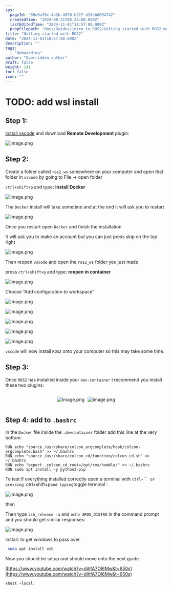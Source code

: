 ```yaml
---
sys:
  pageId: "89e0a78c-4e2b-4070-b327-d28cb0694742"
  createdTime: "2024-08-21T00:24:00.000Z"
  lastEditedTime: "2024-11-01T18:57:00.000Z"
  propFilepath: "docs/Guides/intro_to_ROS2/Getting started with ROS2.md"
title: "Getting started with ROS2"
date: "2024-11-01T18:57:00.000Z"
description: ""
tags:
  - "Onboarding"
author: "Overridden author"
draft: false
weight: 141
toc: false
icon: ""
---
```


# TODO: add wsl install

## Step 1:

[Install vscode](https://code.visualstudio.com/download) and download **Remote Development** plugin:

![image.png](https://prod-files-secure.s3.us-west-2.amazonaws.com/d518164a-d88e-44d1-a4ee-3adb3bd8bce0/efb52993-1881-4a40-b95e-6f020334f022/image.png?X-Amz-Algorithm=AWS4-HMAC-SHA256&X-Amz-Content-Sha256=UNSIGNED-PAYLOAD&X-Amz-Credential=ASIAZI2LB466SURHI2DD%2F20250505%2Fus-west-2%2Fs3%2Faws4_request&X-Amz-Date=20250505T210738Z&X-Amz-Expires=3600&X-Amz-Security-Token=IQoJb3JpZ2luX2VjEI3%2F%2F%2F%2F%2F%2F%2F%2F%2F%2FwEaCXVzLXdlc3QtMiJGMEQCIAMQL96UwqJyNamXuoWWj8XCtiQys%2FOl%2BXILVg4bxky2AiAyvz3FBuE%2B0wR6tN1Evn2xQosYQZyexaRBs%2FX5rkW%2F3yr%2FAwg2EAAaDDYzNzQyMzE4MzgwNSIMCRrV57j745zzxwhnKtwD72e4W60q%2FrWak1hpKNAEfhtvxl1K7SQ4KzGW3glLun6ptncwwlygMl2cV5HkK7kIYJdWvAZ1nWmmZf6rePaOrhsxomTFfGuXX4nxHaaBhB4ii%2BMvBOJEMLf1T2vlUPeN0Z61Q9wOk9Kj9fce1xbgpmg1d%2FVb9dMuqGcyBtnVxnjyoOxG0Pg%2FwY4eDd5MeGBqdKVfXu6s3xkOwTbgAnrNfkWF7J4e5QEAS8w3Gg%2B5b9r9rnKDcjEBq139j6F3tLHcodPX3SJBvbxlDkTjuowP%2FJKIAhzM0Zsx2Gv8THxZlSLAP0ou21BX3wqwVmCQfoUJ%2F2%2Fr0yhSkCMZHhyfG1nAXeEAbZbgPOdm%2Fb%2F2BssnKaeFoJwTHFomx7jAL4h9WOZmhbIOh6HIhRotFNrxoc3wwESr7BHEW7SHpZq6Rr6rcm8yvLa8hKLpkDPnKIDVdwY29di5eVE1NzRQYez4Y0TeGpAugeg9Iv3ZoWRA9BrcWDWV7FU1%2ByyOaHi3DwRXACb2dNFFhMaEgrMc%2FzmKQonUcEb4wm7fpx2F5QczzsBfGHHDKFjyuZTWeht6PJwmCzo%2B6zY%2Fr1iTtGjWkW1AJg3xSdivnQh2lTJH2S5b7s5NqnTnVvDTI%2FPDmNGWonAw6MzkwAY6pgHG5nyxE%2F1u8KAqxED62AHjfz8Hm07f6yvlN9ese271l4BJJOI2auXp2x3gGHXppo3bjU44iFkFbClqfQ8x6FLszAm71V7rCb1isw%2BY6AhmKBQoGSAnXlLbdAvW8ubUe3xSjUgwR4M3X%2BywwPrdKHiW%2B0fCdTV0EZq8ufyLcrBFxrEiPPR0XW%2FRfrrw4dXDjBMbbpCcWGKQGUHDtzwytUyqFjbKsLPL&X-Amz-Signature=1897d500b939ef7c7da789f9fd3b54c33ce0da77a220c373579b23ac877014fb&X-Amz-SignedHeaders=host&x-id=GetObject)

## Step 2:

Create a folder called `ros2_ws` somewhere on your computer and open that folder in `vscode` by going to File → open folder 

`ctrl+shift+p` and type: **Install Docker**

![image.png](https://prod-files-secure.s3.us-west-2.amazonaws.com/d518164a-d88e-44d1-a4ee-3adb3bd8bce0/2269dc0e-1cd5-47ff-bceb-c04ad9b2eab0/image.png?X-Amz-Algorithm=AWS4-HMAC-SHA256&X-Amz-Content-Sha256=UNSIGNED-PAYLOAD&X-Amz-Credential=ASIAZI2LB466SURHI2DD%2F20250505%2Fus-west-2%2Fs3%2Faws4_request&X-Amz-Date=20250505T210738Z&X-Amz-Expires=3600&X-Amz-Security-Token=IQoJb3JpZ2luX2VjEI3%2F%2F%2F%2F%2F%2F%2F%2F%2F%2FwEaCXVzLXdlc3QtMiJGMEQCIAMQL96UwqJyNamXuoWWj8XCtiQys%2FOl%2BXILVg4bxky2AiAyvz3FBuE%2B0wR6tN1Evn2xQosYQZyexaRBs%2FX5rkW%2F3yr%2FAwg2EAAaDDYzNzQyMzE4MzgwNSIMCRrV57j745zzxwhnKtwD72e4W60q%2FrWak1hpKNAEfhtvxl1K7SQ4KzGW3glLun6ptncwwlygMl2cV5HkK7kIYJdWvAZ1nWmmZf6rePaOrhsxomTFfGuXX4nxHaaBhB4ii%2BMvBOJEMLf1T2vlUPeN0Z61Q9wOk9Kj9fce1xbgpmg1d%2FVb9dMuqGcyBtnVxnjyoOxG0Pg%2FwY4eDd5MeGBqdKVfXu6s3xkOwTbgAnrNfkWF7J4e5QEAS8w3Gg%2B5b9r9rnKDcjEBq139j6F3tLHcodPX3SJBvbxlDkTjuowP%2FJKIAhzM0Zsx2Gv8THxZlSLAP0ou21BX3wqwVmCQfoUJ%2F2%2Fr0yhSkCMZHhyfG1nAXeEAbZbgPOdm%2Fb%2F2BssnKaeFoJwTHFomx7jAL4h9WOZmhbIOh6HIhRotFNrxoc3wwESr7BHEW7SHpZq6Rr6rcm8yvLa8hKLpkDPnKIDVdwY29di5eVE1NzRQYez4Y0TeGpAugeg9Iv3ZoWRA9BrcWDWV7FU1%2ByyOaHi3DwRXACb2dNFFhMaEgrMc%2FzmKQonUcEb4wm7fpx2F5QczzsBfGHHDKFjyuZTWeht6PJwmCzo%2B6zY%2Fr1iTtGjWkW1AJg3xSdivnQh2lTJH2S5b7s5NqnTnVvDTI%2FPDmNGWonAw6MzkwAY6pgHG5nyxE%2F1u8KAqxED62AHjfz8Hm07f6yvlN9ese271l4BJJOI2auXp2x3gGHXppo3bjU44iFkFbClqfQ8x6FLszAm71V7rCb1isw%2BY6AhmKBQoGSAnXlLbdAvW8ubUe3xSjUgwR4M3X%2BywwPrdKHiW%2B0fCdTV0EZq8ufyLcrBFxrEiPPR0XW%2FRfrrw4dXDjBMbbpCcWGKQGUHDtzwytUyqFjbKsLPL&X-Amz-Signature=25bd141882bf16e8805b90e104ae826c920809aa6a67a7594ead20eab176399b&X-Amz-SignedHeaders=host&x-id=GetObject)

The `Docker` install will take sometime and at the end it will ask you to restart

![image.png](https://prod-files-secure.s3.us-west-2.amazonaws.com/d518164a-d88e-44d1-a4ee-3adb3bd8bce0/ed233f78-be33-4b1f-b89c-9c346c0e961e/image.png?X-Amz-Algorithm=AWS4-HMAC-SHA256&X-Amz-Content-Sha256=UNSIGNED-PAYLOAD&X-Amz-Credential=ASIAZI2LB466SURHI2DD%2F20250505%2Fus-west-2%2Fs3%2Faws4_request&X-Amz-Date=20250505T210738Z&X-Amz-Expires=3600&X-Amz-Security-Token=IQoJb3JpZ2luX2VjEI3%2F%2F%2F%2F%2F%2F%2F%2F%2F%2FwEaCXVzLXdlc3QtMiJGMEQCIAMQL96UwqJyNamXuoWWj8XCtiQys%2FOl%2BXILVg4bxky2AiAyvz3FBuE%2B0wR6tN1Evn2xQosYQZyexaRBs%2FX5rkW%2F3yr%2FAwg2EAAaDDYzNzQyMzE4MzgwNSIMCRrV57j745zzxwhnKtwD72e4W60q%2FrWak1hpKNAEfhtvxl1K7SQ4KzGW3glLun6ptncwwlygMl2cV5HkK7kIYJdWvAZ1nWmmZf6rePaOrhsxomTFfGuXX4nxHaaBhB4ii%2BMvBOJEMLf1T2vlUPeN0Z61Q9wOk9Kj9fce1xbgpmg1d%2FVb9dMuqGcyBtnVxnjyoOxG0Pg%2FwY4eDd5MeGBqdKVfXu6s3xkOwTbgAnrNfkWF7J4e5QEAS8w3Gg%2B5b9r9rnKDcjEBq139j6F3tLHcodPX3SJBvbxlDkTjuowP%2FJKIAhzM0Zsx2Gv8THxZlSLAP0ou21BX3wqwVmCQfoUJ%2F2%2Fr0yhSkCMZHhyfG1nAXeEAbZbgPOdm%2Fb%2F2BssnKaeFoJwTHFomx7jAL4h9WOZmhbIOh6HIhRotFNrxoc3wwESr7BHEW7SHpZq6Rr6rcm8yvLa8hKLpkDPnKIDVdwY29di5eVE1NzRQYez4Y0TeGpAugeg9Iv3ZoWRA9BrcWDWV7FU1%2ByyOaHi3DwRXACb2dNFFhMaEgrMc%2FzmKQonUcEb4wm7fpx2F5QczzsBfGHHDKFjyuZTWeht6PJwmCzo%2B6zY%2Fr1iTtGjWkW1AJg3xSdivnQh2lTJH2S5b7s5NqnTnVvDTI%2FPDmNGWonAw6MzkwAY6pgHG5nyxE%2F1u8KAqxED62AHjfz8Hm07f6yvlN9ese271l4BJJOI2auXp2x3gGHXppo3bjU44iFkFbClqfQ8x6FLszAm71V7rCb1isw%2BY6AhmKBQoGSAnXlLbdAvW8ubUe3xSjUgwR4M3X%2BywwPrdKHiW%2B0fCdTV0EZq8ufyLcrBFxrEiPPR0XW%2FRfrrw4dXDjBMbbpCcWGKQGUHDtzwytUyqFjbKsLPL&X-Amz-Signature=3e4eeb3840280ff85efc8a64edd9c7972360568bcbbd1a0edc0de9a2c81318bf&X-Amz-SignedHeaders=host&x-id=GetObject)

Once you restart open `Docker` and finish the installation

It will ask you to make an account but you can just press skip on the top right

![image.png](https://prod-files-secure.s3.us-west-2.amazonaws.com/d518164a-d88e-44d1-a4ee-3adb3bd8bce0/21010ad9-1659-4fd9-9f59-9932a09b2a3d/image.png?X-Amz-Algorithm=AWS4-HMAC-SHA256&X-Amz-Content-Sha256=UNSIGNED-PAYLOAD&X-Amz-Credential=ASIAZI2LB466SURHI2DD%2F20250505%2Fus-west-2%2Fs3%2Faws4_request&X-Amz-Date=20250505T210738Z&X-Amz-Expires=3600&X-Amz-Security-Token=IQoJb3JpZ2luX2VjEI3%2F%2F%2F%2F%2F%2F%2F%2F%2F%2FwEaCXVzLXdlc3QtMiJGMEQCIAMQL96UwqJyNamXuoWWj8XCtiQys%2FOl%2BXILVg4bxky2AiAyvz3FBuE%2B0wR6tN1Evn2xQosYQZyexaRBs%2FX5rkW%2F3yr%2FAwg2EAAaDDYzNzQyMzE4MzgwNSIMCRrV57j745zzxwhnKtwD72e4W60q%2FrWak1hpKNAEfhtvxl1K7SQ4KzGW3glLun6ptncwwlygMl2cV5HkK7kIYJdWvAZ1nWmmZf6rePaOrhsxomTFfGuXX4nxHaaBhB4ii%2BMvBOJEMLf1T2vlUPeN0Z61Q9wOk9Kj9fce1xbgpmg1d%2FVb9dMuqGcyBtnVxnjyoOxG0Pg%2FwY4eDd5MeGBqdKVfXu6s3xkOwTbgAnrNfkWF7J4e5QEAS8w3Gg%2B5b9r9rnKDcjEBq139j6F3tLHcodPX3SJBvbxlDkTjuowP%2FJKIAhzM0Zsx2Gv8THxZlSLAP0ou21BX3wqwVmCQfoUJ%2F2%2Fr0yhSkCMZHhyfG1nAXeEAbZbgPOdm%2Fb%2F2BssnKaeFoJwTHFomx7jAL4h9WOZmhbIOh6HIhRotFNrxoc3wwESr7BHEW7SHpZq6Rr6rcm8yvLa8hKLpkDPnKIDVdwY29di5eVE1NzRQYez4Y0TeGpAugeg9Iv3ZoWRA9BrcWDWV7FU1%2ByyOaHi3DwRXACb2dNFFhMaEgrMc%2FzmKQonUcEb4wm7fpx2F5QczzsBfGHHDKFjyuZTWeht6PJwmCzo%2B6zY%2Fr1iTtGjWkW1AJg3xSdivnQh2lTJH2S5b7s5NqnTnVvDTI%2FPDmNGWonAw6MzkwAY6pgHG5nyxE%2F1u8KAqxED62AHjfz8Hm07f6yvlN9ese271l4BJJOI2auXp2x3gGHXppo3bjU44iFkFbClqfQ8x6FLszAm71V7rCb1isw%2BY6AhmKBQoGSAnXlLbdAvW8ubUe3xSjUgwR4M3X%2BywwPrdKHiW%2B0fCdTV0EZq8ufyLcrBFxrEiPPR0XW%2FRfrrw4dXDjBMbbpCcWGKQGUHDtzwytUyqFjbKsLPL&X-Amz-Signature=f36c415fe909cd6accf9b74ea7c4a45a733c8ac9111bbe25138797b1c7e4141e&X-Amz-SignedHeaders=host&x-id=GetObject)

Then reopen `vscode` and open the `ros2_ws` folder you just made

press `ctrl+shift+p` and type: **reopen in container**

![image.png](https://prod-files-secure.s3.us-west-2.amazonaws.com/d518164a-d88e-44d1-a4ee-3adb3bd8bce0/4e93b8c2-41ad-488c-8095-c74205196118/image.png?X-Amz-Algorithm=AWS4-HMAC-SHA256&X-Amz-Content-Sha256=UNSIGNED-PAYLOAD&X-Amz-Credential=ASIAZI2LB466SURHI2DD%2F20250505%2Fus-west-2%2Fs3%2Faws4_request&X-Amz-Date=20250505T210738Z&X-Amz-Expires=3600&X-Amz-Security-Token=IQoJb3JpZ2luX2VjEI3%2F%2F%2F%2F%2F%2F%2F%2F%2F%2FwEaCXVzLXdlc3QtMiJGMEQCIAMQL96UwqJyNamXuoWWj8XCtiQys%2FOl%2BXILVg4bxky2AiAyvz3FBuE%2B0wR6tN1Evn2xQosYQZyexaRBs%2FX5rkW%2F3yr%2FAwg2EAAaDDYzNzQyMzE4MzgwNSIMCRrV57j745zzxwhnKtwD72e4W60q%2FrWak1hpKNAEfhtvxl1K7SQ4KzGW3glLun6ptncwwlygMl2cV5HkK7kIYJdWvAZ1nWmmZf6rePaOrhsxomTFfGuXX4nxHaaBhB4ii%2BMvBOJEMLf1T2vlUPeN0Z61Q9wOk9Kj9fce1xbgpmg1d%2FVb9dMuqGcyBtnVxnjyoOxG0Pg%2FwY4eDd5MeGBqdKVfXu6s3xkOwTbgAnrNfkWF7J4e5QEAS8w3Gg%2B5b9r9rnKDcjEBq139j6F3tLHcodPX3SJBvbxlDkTjuowP%2FJKIAhzM0Zsx2Gv8THxZlSLAP0ou21BX3wqwVmCQfoUJ%2F2%2Fr0yhSkCMZHhyfG1nAXeEAbZbgPOdm%2Fb%2F2BssnKaeFoJwTHFomx7jAL4h9WOZmhbIOh6HIhRotFNrxoc3wwESr7BHEW7SHpZq6Rr6rcm8yvLa8hKLpkDPnKIDVdwY29di5eVE1NzRQYez4Y0TeGpAugeg9Iv3ZoWRA9BrcWDWV7FU1%2ByyOaHi3DwRXACb2dNFFhMaEgrMc%2FzmKQonUcEb4wm7fpx2F5QczzsBfGHHDKFjyuZTWeht6PJwmCzo%2B6zY%2Fr1iTtGjWkW1AJg3xSdivnQh2lTJH2S5b7s5NqnTnVvDTI%2FPDmNGWonAw6MzkwAY6pgHG5nyxE%2F1u8KAqxED62AHjfz8Hm07f6yvlN9ese271l4BJJOI2auXp2x3gGHXppo3bjU44iFkFbClqfQ8x6FLszAm71V7rCb1isw%2BY6AhmKBQoGSAnXlLbdAvW8ubUe3xSjUgwR4M3X%2BywwPrdKHiW%2B0fCdTV0EZq8ufyLcrBFxrEiPPR0XW%2FRfrrw4dXDjBMbbpCcWGKQGUHDtzwytUyqFjbKsLPL&X-Amz-Signature=ddbff99cb69e70946f9f9954da2129ebee4550ddb21b45c488913b86b2fd4030&X-Amz-SignedHeaders=host&x-id=GetObject)

Choose “Add configuration to workspace”

![image.png](https://prod-files-secure.s3.us-west-2.amazonaws.com/d518164a-d88e-44d1-a4ee-3adb3bd8bce0/9560b282-5060-4989-ba37-97e7b2c22476/image.png?X-Amz-Algorithm=AWS4-HMAC-SHA256&X-Amz-Content-Sha256=UNSIGNED-PAYLOAD&X-Amz-Credential=ASIAZI2LB466SURHI2DD%2F20250505%2Fus-west-2%2Fs3%2Faws4_request&X-Amz-Date=20250505T210738Z&X-Amz-Expires=3600&X-Amz-Security-Token=IQoJb3JpZ2luX2VjEI3%2F%2F%2F%2F%2F%2F%2F%2F%2F%2FwEaCXVzLXdlc3QtMiJGMEQCIAMQL96UwqJyNamXuoWWj8XCtiQys%2FOl%2BXILVg4bxky2AiAyvz3FBuE%2B0wR6tN1Evn2xQosYQZyexaRBs%2FX5rkW%2F3yr%2FAwg2EAAaDDYzNzQyMzE4MzgwNSIMCRrV57j745zzxwhnKtwD72e4W60q%2FrWak1hpKNAEfhtvxl1K7SQ4KzGW3glLun6ptncwwlygMl2cV5HkK7kIYJdWvAZ1nWmmZf6rePaOrhsxomTFfGuXX4nxHaaBhB4ii%2BMvBOJEMLf1T2vlUPeN0Z61Q9wOk9Kj9fce1xbgpmg1d%2FVb9dMuqGcyBtnVxnjyoOxG0Pg%2FwY4eDd5MeGBqdKVfXu6s3xkOwTbgAnrNfkWF7J4e5QEAS8w3Gg%2B5b9r9rnKDcjEBq139j6F3tLHcodPX3SJBvbxlDkTjuowP%2FJKIAhzM0Zsx2Gv8THxZlSLAP0ou21BX3wqwVmCQfoUJ%2F2%2Fr0yhSkCMZHhyfG1nAXeEAbZbgPOdm%2Fb%2F2BssnKaeFoJwTHFomx7jAL4h9WOZmhbIOh6HIhRotFNrxoc3wwESr7BHEW7SHpZq6Rr6rcm8yvLa8hKLpkDPnKIDVdwY29di5eVE1NzRQYez4Y0TeGpAugeg9Iv3ZoWRA9BrcWDWV7FU1%2ByyOaHi3DwRXACb2dNFFhMaEgrMc%2FzmKQonUcEb4wm7fpx2F5QczzsBfGHHDKFjyuZTWeht6PJwmCzo%2B6zY%2Fr1iTtGjWkW1AJg3xSdivnQh2lTJH2S5b7s5NqnTnVvDTI%2FPDmNGWonAw6MzkwAY6pgHG5nyxE%2F1u8KAqxED62AHjfz8Hm07f6yvlN9ese271l4BJJOI2auXp2x3gGHXppo3bjU44iFkFbClqfQ8x6FLszAm71V7rCb1isw%2BY6AhmKBQoGSAnXlLbdAvW8ubUe3xSjUgwR4M3X%2BywwPrdKHiW%2B0fCdTV0EZq8ufyLcrBFxrEiPPR0XW%2FRfrrw4dXDjBMbbpCcWGKQGUHDtzwytUyqFjbKsLPL&X-Amz-Signature=443303370e0664dd455152f2b5b65695f24419e6916ac02f03b149357f0edb71&X-Amz-SignedHeaders=host&x-id=GetObject)

![image.png](https://prod-files-secure.s3.us-west-2.amazonaws.com/d518164a-d88e-44d1-a4ee-3adb3bd8bce0/2ee63f81-886b-48e8-a553-dc6e5eac99e4/image.png?X-Amz-Algorithm=AWS4-HMAC-SHA256&X-Amz-Content-Sha256=UNSIGNED-PAYLOAD&X-Amz-Credential=ASIAZI2LB466SURHI2DD%2F20250505%2Fus-west-2%2Fs3%2Faws4_request&X-Amz-Date=20250505T210738Z&X-Amz-Expires=3600&X-Amz-Security-Token=IQoJb3JpZ2luX2VjEI3%2F%2F%2F%2F%2F%2F%2F%2F%2F%2FwEaCXVzLXdlc3QtMiJGMEQCIAMQL96UwqJyNamXuoWWj8XCtiQys%2FOl%2BXILVg4bxky2AiAyvz3FBuE%2B0wR6tN1Evn2xQosYQZyexaRBs%2FX5rkW%2F3yr%2FAwg2EAAaDDYzNzQyMzE4MzgwNSIMCRrV57j745zzxwhnKtwD72e4W60q%2FrWak1hpKNAEfhtvxl1K7SQ4KzGW3glLun6ptncwwlygMl2cV5HkK7kIYJdWvAZ1nWmmZf6rePaOrhsxomTFfGuXX4nxHaaBhB4ii%2BMvBOJEMLf1T2vlUPeN0Z61Q9wOk9Kj9fce1xbgpmg1d%2FVb9dMuqGcyBtnVxnjyoOxG0Pg%2FwY4eDd5MeGBqdKVfXu6s3xkOwTbgAnrNfkWF7J4e5QEAS8w3Gg%2B5b9r9rnKDcjEBq139j6F3tLHcodPX3SJBvbxlDkTjuowP%2FJKIAhzM0Zsx2Gv8THxZlSLAP0ou21BX3wqwVmCQfoUJ%2F2%2Fr0yhSkCMZHhyfG1nAXeEAbZbgPOdm%2Fb%2F2BssnKaeFoJwTHFomx7jAL4h9WOZmhbIOh6HIhRotFNrxoc3wwESr7BHEW7SHpZq6Rr6rcm8yvLa8hKLpkDPnKIDVdwY29di5eVE1NzRQYez4Y0TeGpAugeg9Iv3ZoWRA9BrcWDWV7FU1%2ByyOaHi3DwRXACb2dNFFhMaEgrMc%2FzmKQonUcEb4wm7fpx2F5QczzsBfGHHDKFjyuZTWeht6PJwmCzo%2B6zY%2Fr1iTtGjWkW1AJg3xSdivnQh2lTJH2S5b7s5NqnTnVvDTI%2FPDmNGWonAw6MzkwAY6pgHG5nyxE%2F1u8KAqxED62AHjfz8Hm07f6yvlN9ese271l4BJJOI2auXp2x3gGHXppo3bjU44iFkFbClqfQ8x6FLszAm71V7rCb1isw%2BY6AhmKBQoGSAnXlLbdAvW8ubUe3xSjUgwR4M3X%2BywwPrdKHiW%2B0fCdTV0EZq8ufyLcrBFxrEiPPR0XW%2FRfrrw4dXDjBMbbpCcWGKQGUHDtzwytUyqFjbKsLPL&X-Amz-Signature=98a6efd30ea15e935e1b53eddfdb3209175e996d5532c14593222051e91a5d7a&X-Amz-SignedHeaders=host&x-id=GetObject)

![image.png](https://prod-files-secure.s3.us-west-2.amazonaws.com/d518164a-d88e-44d1-a4ee-3adb3bd8bce0/ae1580b2-b048-407e-aed9-b584224a7a04/image.png?X-Amz-Algorithm=AWS4-HMAC-SHA256&X-Amz-Content-Sha256=UNSIGNED-PAYLOAD&X-Amz-Credential=ASIAZI2LB466SURHI2DD%2F20250505%2Fus-west-2%2Fs3%2Faws4_request&X-Amz-Date=20250505T210738Z&X-Amz-Expires=3600&X-Amz-Security-Token=IQoJb3JpZ2luX2VjEI3%2F%2F%2F%2F%2F%2F%2F%2F%2F%2FwEaCXVzLXdlc3QtMiJGMEQCIAMQL96UwqJyNamXuoWWj8XCtiQys%2FOl%2BXILVg4bxky2AiAyvz3FBuE%2B0wR6tN1Evn2xQosYQZyexaRBs%2FX5rkW%2F3yr%2FAwg2EAAaDDYzNzQyMzE4MzgwNSIMCRrV57j745zzxwhnKtwD72e4W60q%2FrWak1hpKNAEfhtvxl1K7SQ4KzGW3glLun6ptncwwlygMl2cV5HkK7kIYJdWvAZ1nWmmZf6rePaOrhsxomTFfGuXX4nxHaaBhB4ii%2BMvBOJEMLf1T2vlUPeN0Z61Q9wOk9Kj9fce1xbgpmg1d%2FVb9dMuqGcyBtnVxnjyoOxG0Pg%2FwY4eDd5MeGBqdKVfXu6s3xkOwTbgAnrNfkWF7J4e5QEAS8w3Gg%2B5b9r9rnKDcjEBq139j6F3tLHcodPX3SJBvbxlDkTjuowP%2FJKIAhzM0Zsx2Gv8THxZlSLAP0ou21BX3wqwVmCQfoUJ%2F2%2Fr0yhSkCMZHhyfG1nAXeEAbZbgPOdm%2Fb%2F2BssnKaeFoJwTHFomx7jAL4h9WOZmhbIOh6HIhRotFNrxoc3wwESr7BHEW7SHpZq6Rr6rcm8yvLa8hKLpkDPnKIDVdwY29di5eVE1NzRQYez4Y0TeGpAugeg9Iv3ZoWRA9BrcWDWV7FU1%2ByyOaHi3DwRXACb2dNFFhMaEgrMc%2FzmKQonUcEb4wm7fpx2F5QczzsBfGHHDKFjyuZTWeht6PJwmCzo%2B6zY%2Fr1iTtGjWkW1AJg3xSdivnQh2lTJH2S5b7s5NqnTnVvDTI%2FPDmNGWonAw6MzkwAY6pgHG5nyxE%2F1u8KAqxED62AHjfz8Hm07f6yvlN9ese271l4BJJOI2auXp2x3gGHXppo3bjU44iFkFbClqfQ8x6FLszAm71V7rCb1isw%2BY6AhmKBQoGSAnXlLbdAvW8ubUe3xSjUgwR4M3X%2BywwPrdKHiW%2B0fCdTV0EZq8ufyLcrBFxrEiPPR0XW%2FRfrrw4dXDjBMbbpCcWGKQGUHDtzwytUyqFjbKsLPL&X-Amz-Signature=a4a88a1a5112ae507d178e6e688ea64c48221c0f1ae9c9e20a365d733f55dc00&X-Amz-SignedHeaders=host&x-id=GetObject)

![image.png](https://prod-files-secure.s3.us-west-2.amazonaws.com/d518164a-d88e-44d1-a4ee-3adb3bd8bce0/53255b28-f75e-430f-b9e3-c0ac8577e42b/image.png?X-Amz-Algorithm=AWS4-HMAC-SHA256&X-Amz-Content-Sha256=UNSIGNED-PAYLOAD&X-Amz-Credential=ASIAZI2LB466SURHI2DD%2F20250505%2Fus-west-2%2Fs3%2Faws4_request&X-Amz-Date=20250505T210738Z&X-Amz-Expires=3600&X-Amz-Security-Token=IQoJb3JpZ2luX2VjEI3%2F%2F%2F%2F%2F%2F%2F%2F%2F%2FwEaCXVzLXdlc3QtMiJGMEQCIAMQL96UwqJyNamXuoWWj8XCtiQys%2FOl%2BXILVg4bxky2AiAyvz3FBuE%2B0wR6tN1Evn2xQosYQZyexaRBs%2FX5rkW%2F3yr%2FAwg2EAAaDDYzNzQyMzE4MzgwNSIMCRrV57j745zzxwhnKtwD72e4W60q%2FrWak1hpKNAEfhtvxl1K7SQ4KzGW3glLun6ptncwwlygMl2cV5HkK7kIYJdWvAZ1nWmmZf6rePaOrhsxomTFfGuXX4nxHaaBhB4ii%2BMvBOJEMLf1T2vlUPeN0Z61Q9wOk9Kj9fce1xbgpmg1d%2FVb9dMuqGcyBtnVxnjyoOxG0Pg%2FwY4eDd5MeGBqdKVfXu6s3xkOwTbgAnrNfkWF7J4e5QEAS8w3Gg%2B5b9r9rnKDcjEBq139j6F3tLHcodPX3SJBvbxlDkTjuowP%2FJKIAhzM0Zsx2Gv8THxZlSLAP0ou21BX3wqwVmCQfoUJ%2F2%2Fr0yhSkCMZHhyfG1nAXeEAbZbgPOdm%2Fb%2F2BssnKaeFoJwTHFomx7jAL4h9WOZmhbIOh6HIhRotFNrxoc3wwESr7BHEW7SHpZq6Rr6rcm8yvLa8hKLpkDPnKIDVdwY29di5eVE1NzRQYez4Y0TeGpAugeg9Iv3ZoWRA9BrcWDWV7FU1%2ByyOaHi3DwRXACb2dNFFhMaEgrMc%2FzmKQonUcEb4wm7fpx2F5QczzsBfGHHDKFjyuZTWeht6PJwmCzo%2B6zY%2Fr1iTtGjWkW1AJg3xSdivnQh2lTJH2S5b7s5NqnTnVvDTI%2FPDmNGWonAw6MzkwAY6pgHG5nyxE%2F1u8KAqxED62AHjfz8Hm07f6yvlN9ese271l4BJJOI2auXp2x3gGHXppo3bjU44iFkFbClqfQ8x6FLszAm71V7rCb1isw%2BY6AhmKBQoGSAnXlLbdAvW8ubUe3xSjUgwR4M3X%2BywwPrdKHiW%2B0fCdTV0EZq8ufyLcrBFxrEiPPR0XW%2FRfrrw4dXDjBMbbpCcWGKQGUHDtzwytUyqFjbKsLPL&X-Amz-Signature=d3797a0147fdb1dcfa77264eaa1ee97baba6d88934a30ef21d494406df42e184&X-Amz-SignedHeaders=host&x-id=GetObject)

![image.png](https://prod-files-secure.s3.us-west-2.amazonaws.com/d518164a-d88e-44d1-a4ee-3adb3bd8bce0/7c562767-5af9-4ffb-97d1-327bcdf4ee00/image.png?X-Amz-Algorithm=AWS4-HMAC-SHA256&X-Amz-Content-Sha256=UNSIGNED-PAYLOAD&X-Amz-Credential=ASIAZI2LB466SURHI2DD%2F20250505%2Fus-west-2%2Fs3%2Faws4_request&X-Amz-Date=20250505T210738Z&X-Amz-Expires=3600&X-Amz-Security-Token=IQoJb3JpZ2luX2VjEI3%2F%2F%2F%2F%2F%2F%2F%2F%2F%2FwEaCXVzLXdlc3QtMiJGMEQCIAMQL96UwqJyNamXuoWWj8XCtiQys%2FOl%2BXILVg4bxky2AiAyvz3FBuE%2B0wR6tN1Evn2xQosYQZyexaRBs%2FX5rkW%2F3yr%2FAwg2EAAaDDYzNzQyMzE4MzgwNSIMCRrV57j745zzxwhnKtwD72e4W60q%2FrWak1hpKNAEfhtvxl1K7SQ4KzGW3glLun6ptncwwlygMl2cV5HkK7kIYJdWvAZ1nWmmZf6rePaOrhsxomTFfGuXX4nxHaaBhB4ii%2BMvBOJEMLf1T2vlUPeN0Z61Q9wOk9Kj9fce1xbgpmg1d%2FVb9dMuqGcyBtnVxnjyoOxG0Pg%2FwY4eDd5MeGBqdKVfXu6s3xkOwTbgAnrNfkWF7J4e5QEAS8w3Gg%2B5b9r9rnKDcjEBq139j6F3tLHcodPX3SJBvbxlDkTjuowP%2FJKIAhzM0Zsx2Gv8THxZlSLAP0ou21BX3wqwVmCQfoUJ%2F2%2Fr0yhSkCMZHhyfG1nAXeEAbZbgPOdm%2Fb%2F2BssnKaeFoJwTHFomx7jAL4h9WOZmhbIOh6HIhRotFNrxoc3wwESr7BHEW7SHpZq6Rr6rcm8yvLa8hKLpkDPnKIDVdwY29di5eVE1NzRQYez4Y0TeGpAugeg9Iv3ZoWRA9BrcWDWV7FU1%2ByyOaHi3DwRXACb2dNFFhMaEgrMc%2FzmKQonUcEb4wm7fpx2F5QczzsBfGHHDKFjyuZTWeht6PJwmCzo%2B6zY%2Fr1iTtGjWkW1AJg3xSdivnQh2lTJH2S5b7s5NqnTnVvDTI%2FPDmNGWonAw6MzkwAY6pgHG5nyxE%2F1u8KAqxED62AHjfz8Hm07f6yvlN9ese271l4BJJOI2auXp2x3gGHXppo3bjU44iFkFbClqfQ8x6FLszAm71V7rCb1isw%2BY6AhmKBQoGSAnXlLbdAvW8ubUe3xSjUgwR4M3X%2BywwPrdKHiW%2B0fCdTV0EZq8ufyLcrBFxrEiPPR0XW%2FRfrrw4dXDjBMbbpCcWGKQGUHDtzwytUyqFjbKsLPL&X-Amz-Signature=27e4eb3724d8dceec9d971763654e59c0e89fa6cbcd17abdee0db4e425d07987&X-Amz-SignedHeaders=host&x-id=GetObject)

`vscode` will now install `ROS2` onto your computer so this may take some time.

## Step 3:

Once `ROS2` has installed inside your `dev-container` I recommend you install these two plugins:

<div style="display: flex;flex-direction: row; column-gap:10px; max-width: 630px;justify-content: center;">
<div>

![image.png](https://prod-files-secure.s3.us-west-2.amazonaws.com/d518164a-d88e-44d1-a4ee-3adb3bd8bce0/3fc3d550-5a54-4ba1-ba6b-faa01cdb7369/image.png?X-Amz-Algorithm=AWS4-HMAC-SHA256&X-Amz-Content-Sha256=UNSIGNED-PAYLOAD&X-Amz-Credential=ASIAZI2LB46677USLM2I%2F20250505%2Fus-west-2%2Fs3%2Faws4_request&X-Amz-Date=20250505T210741Z&X-Amz-Expires=3600&X-Amz-Security-Token=IQoJb3JpZ2luX2VjEI3%2F%2F%2F%2F%2F%2F%2F%2F%2F%2FwEaCXVzLXdlc3QtMiJHMEUCIQDPWE%2Bj0p0hrxiCrD0HaUOHNyoav8hk2i%2BKs%2BegEHyfgQIgJiA2x0gWK2KCZl9A6NtaDeROk7W1NdyHDV6SUFlrrUcq%2FwMINhAAGgw2Mzc0MjMxODM4MDUiDFUtvluQwFB6VGLD4yrcA3q7q2AUa56C%2BQHHGBMpyj27WJziPC7M9OQJtV8sDykiSyZ2nl4JNEl0gk3aCcZZX%2FYgKLpK4j%2B7a3FrFABis%2FBvDuVCl84OwxDS4c8kK3ToU9c2O1QDqGhK5TRBQJ3pP%2FjBXLdS2aDmcYKdIKaxsiE1F8%2FTr7QZ%2FeDtNlEyqZllWh%2BZkD%2BJ6Nue%2FJFVHk5L4OC6l2RmjEUo9q0I05la84P3cEYFWUTfnZijwKlyAqFW9%2F3mK7OsgxlHjJmlx8eXtXZYlJMkBaVA70Fhz7ZAfT0CY9ObXa%2Bl6s%2FxgHffmnTag5DMO8bDONKrVnFPGay0XtwpkVVOnPFW2OgO6NCYRom07h8mJ0EQiPl67ysBlx9vfDWI3XWeMOkiLpRoHrdZYyPMo%2BdeJLKuPEs5Y9FpEUTvWsVs2peBolFrirgIbkngrh5H3pRKevpZ15a76DEc%2BThj1NnV6k6vie6TaepNyw9EvybZx5jmVBMb4FjELl9LSz2S2BlAyFiatFV2bloI9IEtJJ6wWni8v%2FiApV84DsSQ0wZkwNbNeNE1l2B2YpbkqkMESawdfWBou%2FYh%2BPV9L%2FhyzuK%2BfUilWGdjK115mR8E%2BCI8vgbgeNxyoS%2BmdTpnrmjEYJzVCt7kKpidMOvM5MAGOqUBT7XHuNI8kZJpYvNZI5Es7ZI1wK4u%2FYHFdUGJ%2FtWbO62AI52IpLICiyvTstFYjxWuua%2BEKIgQ3tz%2F%2F%2BE%2FwAND8oeP1NhW2qn0W2a1B%2FLad0KTedVtFgYUOGFQSXT3IywperM%2Fm2IlSjOHuCFeLMtmJndczxIH4CTunv2OWp6WCRr7JQkm8rfxnvj18oyHiytcF%2BFq8b83pyyjOL9l%2Fa9QZVuL7Vta&X-Amz-Signature=7624e34516ada07945131015cf3e3218d343b3e0e7941c7ac5150da0f9ad4a17&X-Amz-SignedHeaders=host&x-id=GetObject)

</div>
<div>

![image.png](https://prod-files-secure.s3.us-west-2.amazonaws.com/d518164a-d88e-44d1-a4ee-3adb3bd8bce0/d994cc66-13c2-4093-a5a3-f84cf4601a82/image.png?X-Amz-Algorithm=AWS4-HMAC-SHA256&X-Amz-Content-Sha256=UNSIGNED-PAYLOAD&X-Amz-Credential=ASIAZI2LB466TVSMVQDV%2F20250505%2Fus-west-2%2Fs3%2Faws4_request&X-Amz-Date=20250505T210741Z&X-Amz-Expires=3600&X-Amz-Security-Token=IQoJb3JpZ2luX2VjEI3%2F%2F%2F%2F%2F%2F%2F%2F%2F%2FwEaCXVzLXdlc3QtMiJGMEQCIENTV%2FJdYiz5WngQH%2FEh33ucxiaWP%2FCIDBCd3SG0UbkKAiApncumjnv%2FTZZSUacfGGIrttYe3liGcyKWRp7A%2F2Y7eCr%2FAwg2EAAaDDYzNzQyMzE4MzgwNSIM5dnt3lOG7Cp2MrTVKtwD43AMyV1H5vDZ7RidBDfEwamDT1wArnpH%2BPghxAVLndowLs0cv52BjdKkfrnVbhmk7%2Be9UxtYNy1hhVZtCYIEzjR1AEX84CTmVDNTO1NpwJdjstK%2FGrsXWBS4cnL9dSlrKXkBMgpS8hMGkDpK4xD7VpNyoiKid7lOdLDjgfKrGWxBL9TvdxCY1pSI0Y6TGyWjOR9ajhNA7zkmeatbcSCQmn2oU%2BeS9Q%2B1i%2F97Zm4q8Lanqgkhx1Xh9fuejKfwMC%2Fua7llSjBGGAQguqATXLu3kPJHmPvWnCgbWk%2BRIOCf0BnK9J4eSofUvgKyrZs%2BsXTYGdX7kxgM5Xy2Tb7Dq6G%2FSEpGvZSJqPa9oECg75q9d4OpViF7fZXBMpapjTL8gYcWMqFqYCArRGbiAlUU%2FBo0oDeFJWxLDRkKeCuySl3GdWTMyj8AWKM2oP7IQS5YR%2F%2FsToI0Bunc9ASD4jvGUUhbJSlCJVdd27dWKxouGSn71an6VsOxHmBa7EQNh6nnP08JYslNL345t3E0QLOyIWoO%2FE4UXtPa4eNsYo2ea%2Fyt%2BgJ%2BswLttUgtwBw%2BtEzbYoYRX2JFByGQJalt6Whvqh7uS4ci2eawUWmvOKVN%2FcJMGSQpLDO9gCumEUwzcqkw6MzkwAY6pgFO80uSvbSyimHkOLxGoUwUSrmvQ2EOkIr%2BAiprg0nGql6rSuagzdCeyh%2BTV46BVCI1nFcfHZrB%2FoxXY0z3ZY4bp3gSuHh3hRd7cWPQM1OjleZbKtDYVUlYW%2BNR0vZvtnhbxlF5uxhY54mo4F50ljVkRGV02Y%2FTCu0Kg6WpuhGFCug0pV7uF7Q7itatQtZUKl%2FpAX6LnSs3C9q6iAskBHOkRskPOCPw&X-Amz-Signature=b3df2940b9a88cc0d22cd6b67817053f587adb50e427b247a2abda5461d276bb&X-Amz-SignedHeaders=host&x-id=GetObject)

</div>
</div>

## Step 4: add to `.bashrc`

In the `Docker` file inside the `.devcontainer` folder add this line at the very bottom: 

```docker
RUN echo "source /usr/share/colcon_argcomplete/hook/colcon-argcomplete.bash" >> ~/.bashrc
RUN echo "source /usr/share/colcon_cd/function/colcon_cd.sh" >> ~/.bashrc
RUN echo "export _colcon_cd_root=/opt/ros/humble/" >> ~/.bashrc
RUN sudo apt install -y python3-pip 
```

To test if everything installed correctly open a terminal with `ctrl+`` or pressing `ctrl+shift+p` and typing `toggle terminal`:

![image.png](https://prod-files-secure.s3.us-west-2.amazonaws.com/d518164a-d88e-44d1-a4ee-3adb3bd8bce0/6a4943d8-b04e-4c02-9a58-775f3384d1a5/image.png?X-Amz-Algorithm=AWS4-HMAC-SHA256&X-Amz-Content-Sha256=UNSIGNED-PAYLOAD&X-Amz-Credential=ASIAZI2LB466SURHI2DD%2F20250505%2Fus-west-2%2Fs3%2Faws4_request&X-Amz-Date=20250505T210738Z&X-Amz-Expires=3600&X-Amz-Security-Token=IQoJb3JpZ2luX2VjEI3%2F%2F%2F%2F%2F%2F%2F%2F%2F%2FwEaCXVzLXdlc3QtMiJGMEQCIAMQL96UwqJyNamXuoWWj8XCtiQys%2FOl%2BXILVg4bxky2AiAyvz3FBuE%2B0wR6tN1Evn2xQosYQZyexaRBs%2FX5rkW%2F3yr%2FAwg2EAAaDDYzNzQyMzE4MzgwNSIMCRrV57j745zzxwhnKtwD72e4W60q%2FrWak1hpKNAEfhtvxl1K7SQ4KzGW3glLun6ptncwwlygMl2cV5HkK7kIYJdWvAZ1nWmmZf6rePaOrhsxomTFfGuXX4nxHaaBhB4ii%2BMvBOJEMLf1T2vlUPeN0Z61Q9wOk9Kj9fce1xbgpmg1d%2FVb9dMuqGcyBtnVxnjyoOxG0Pg%2FwY4eDd5MeGBqdKVfXu6s3xkOwTbgAnrNfkWF7J4e5QEAS8w3Gg%2B5b9r9rnKDcjEBq139j6F3tLHcodPX3SJBvbxlDkTjuowP%2FJKIAhzM0Zsx2Gv8THxZlSLAP0ou21BX3wqwVmCQfoUJ%2F2%2Fr0yhSkCMZHhyfG1nAXeEAbZbgPOdm%2Fb%2F2BssnKaeFoJwTHFomx7jAL4h9WOZmhbIOh6HIhRotFNrxoc3wwESr7BHEW7SHpZq6Rr6rcm8yvLa8hKLpkDPnKIDVdwY29di5eVE1NzRQYez4Y0TeGpAugeg9Iv3ZoWRA9BrcWDWV7FU1%2ByyOaHi3DwRXACb2dNFFhMaEgrMc%2FzmKQonUcEb4wm7fpx2F5QczzsBfGHHDKFjyuZTWeht6PJwmCzo%2B6zY%2Fr1iTtGjWkW1AJg3xSdivnQh2lTJH2S5b7s5NqnTnVvDTI%2FPDmNGWonAw6MzkwAY6pgHG5nyxE%2F1u8KAqxED62AHjfz8Hm07f6yvlN9ese271l4BJJOI2auXp2x3gGHXppo3bjU44iFkFbClqfQ8x6FLszAm71V7rCb1isw%2BY6AhmKBQoGSAnXlLbdAvW8ubUe3xSjUgwR4M3X%2BywwPrdKHiW%2B0fCdTV0EZq8ufyLcrBFxrEiPPR0XW%2FRfrrw4dXDjBMbbpCcWGKQGUHDtzwytUyqFjbKsLPL&X-Amz-Signature=11f30333c5de10693cde667d42f1534f647936eb8a0267ba0c585b2df05f8fdb&X-Amz-SignedHeaders=host&x-id=GetObject)

then 

Then type `lsb_release -a` and `echo $ROS_DISTRO` in the command prompt and you should get similar responses:

![image.png](https://prod-files-secure.s3.us-west-2.amazonaws.com/d518164a-d88e-44d1-a4ee-3adb3bd8bce0/3e635dec-a805-4e85-8b9e-d000e5b71a4e/image.png?X-Amz-Algorithm=AWS4-HMAC-SHA256&X-Amz-Content-Sha256=UNSIGNED-PAYLOAD&X-Amz-Credential=ASIAZI2LB466SURHI2DD%2F20250505%2Fus-west-2%2Fs3%2Faws4_request&X-Amz-Date=20250505T210738Z&X-Amz-Expires=3600&X-Amz-Security-Token=IQoJb3JpZ2luX2VjEI3%2F%2F%2F%2F%2F%2F%2F%2F%2F%2FwEaCXVzLXdlc3QtMiJGMEQCIAMQL96UwqJyNamXuoWWj8XCtiQys%2FOl%2BXILVg4bxky2AiAyvz3FBuE%2B0wR6tN1Evn2xQosYQZyexaRBs%2FX5rkW%2F3yr%2FAwg2EAAaDDYzNzQyMzE4MzgwNSIMCRrV57j745zzxwhnKtwD72e4W60q%2FrWak1hpKNAEfhtvxl1K7SQ4KzGW3glLun6ptncwwlygMl2cV5HkK7kIYJdWvAZ1nWmmZf6rePaOrhsxomTFfGuXX4nxHaaBhB4ii%2BMvBOJEMLf1T2vlUPeN0Z61Q9wOk9Kj9fce1xbgpmg1d%2FVb9dMuqGcyBtnVxnjyoOxG0Pg%2FwY4eDd5MeGBqdKVfXu6s3xkOwTbgAnrNfkWF7J4e5QEAS8w3Gg%2B5b9r9rnKDcjEBq139j6F3tLHcodPX3SJBvbxlDkTjuowP%2FJKIAhzM0Zsx2Gv8THxZlSLAP0ou21BX3wqwVmCQfoUJ%2F2%2Fr0yhSkCMZHhyfG1nAXeEAbZbgPOdm%2Fb%2F2BssnKaeFoJwTHFomx7jAL4h9WOZmhbIOh6HIhRotFNrxoc3wwESr7BHEW7SHpZq6Rr6rcm8yvLa8hKLpkDPnKIDVdwY29di5eVE1NzRQYez4Y0TeGpAugeg9Iv3ZoWRA9BrcWDWV7FU1%2ByyOaHi3DwRXACb2dNFFhMaEgrMc%2FzmKQonUcEb4wm7fpx2F5QczzsBfGHHDKFjyuZTWeht6PJwmCzo%2B6zY%2Fr1iTtGjWkW1AJg3xSdivnQh2lTJH2S5b7s5NqnTnVvDTI%2FPDmNGWonAw6MzkwAY6pgHG5nyxE%2F1u8KAqxED62AHjfz8Hm07f6yvlN9ese271l4BJJOI2auXp2x3gGHXppo3bjU44iFkFbClqfQ8x6FLszAm71V7rCb1isw%2BY6AhmKBQoGSAnXlLbdAvW8ubUe3xSjUgwR4M3X%2BywwPrdKHiW%2B0fCdTV0EZq8ufyLcrBFxrEiPPR0XW%2FRfrrw4dXDjBMbbpCcWGKQGUHDtzwytUyqFjbKsLPL&X-Amz-Signature=7df38809990bab103470123b09ee99a39da998134b733c8ac9a38fb409b40a4c&X-Amz-SignedHeaders=host&x-id=GetObject)

Install:  to get windows to pass over

```bash
 sudo apt install xcb
```

Now you should be setup and should move onto the next guide 

[https://www.youtube.com/watch?v=dihfA7Ol6Mw&t=650s](https://www.youtube.com/watch?v=dihfA7Ol6Mw&t=650s)

```python
xhost +local:
```
